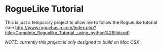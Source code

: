 # RogueLike Tutorial

This is just a temporary project to allow me to follow the RogueLike tutorial (see http://www.roguebasin.com/index.php?title=Complete_Roguelike_Tutorial,_using_python%2Blibtcod)

_NOTE: currently this project is only designed to build on Mac OSX_
